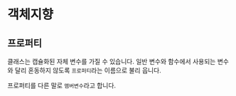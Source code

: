 # 객체지향


## 프로퍼티
클래스는 캡슐화된 자체 변수를 가질 수 있습니다. 
일반 변수와 함수에서 사용되는 변수와 달리 혼동하지 않도록 `프로퍼티`라는 이름으로 불리 웁니다.

프로퍼티를 다른 말로 `맴버변수`라고 합니다.